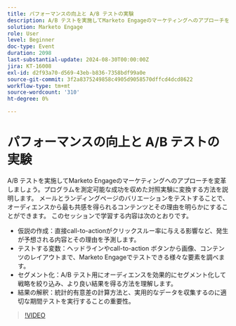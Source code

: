 ```yaml
---
title: パフォーマンスの向上と A/B テストの実験
description: A/B テストを実施してMarketo Engageのマーケティングへのアプローチを変革しましょう。プログラムを測定可能な成功を収めた対照実験に変換する方法を説明します。 メールとランディングページのバリエーションをテストすることで、オーディエンスから最も共感を得られるコンテンツとその理由を明らかにすることができます。 このセッションでは、直接的なcall-to-actionがクリックスルー率に与える影響など、何が起こるかを予測する仮説の開発について学びます。 テストする変数は、ヘッドラインやcall-to-action ボタンから画像、コンテンツのレイアウトまで、Marketo Engageでテストできる様々な要素を探索するものです。 セグメント化 A/B テスト用にオーディエンスを効果的にセグメント化して戦略を絞り込み、より良い結果を得る方法を理解します。  結果の解釈：統計的有意差の計算方法と、実用的なデータを収集するのに適切な期間テストを実行することの重要性。
solution: Marketo Engage
role: User
level: Beginner
doc-type: Event
duration: 2098
last-substantial-update: 2024-08-30T00:00:00Z
jira: KT-16008
exl-id: d2f93a70-d569-43eb-b836-7358bdf99a0e
source-git-commit: 3f2a8375249858c4905d9058570dffcd4dcd8622
workflow-type: tm+mt
source-wordcount: '310'
ht-degree: 0%

---
```


# パフォーマンスの向上と A/B テストの実験

A/B テストを実施してMarketo Engageのマーケティングへのアプローチを変革しましょう。プログラムを測定可能な成功を収めた対照実験に変換する方法を説明します。 メールとランディングページのバリエーションをテストすることで、オーディエンスから最も共感を得られるコンテンツとその理由を明らかにすることができます。 このセッションで学習する内容は次のとおりです。

* 仮説の作成：直接call-to-actionがクリックスルー率に与える影響など、発生が予想される内容とその理由を予測します。
* テストする変数：ヘッドラインやcall-to-action ボタンから画像、コンテンツのレイアウトまで、Marketo Engageでテストできる様々な要素を調べます。
* セグメント化：A/B テスト用にオーディエンスを効果的にセグメント化して戦略を絞り込み、より良い結果を得る方法を理解します。
* 結果の解釈：統計的有意差の計算方法と、実用的なデータを収集するのに適切な期間テストを実行することの重要性。

>[!VIDEO](https://video.tv.adobe.com/v/3432955/?learn=on)
